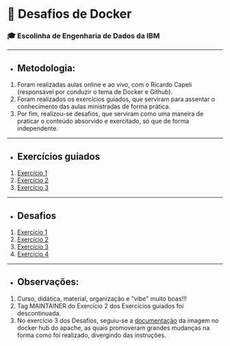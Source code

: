 # :whale: Desafios de Docker
### :mortar_board: Escolinha de Engenharia de Dados da IBM

***

* ## Metodologia:
1. Foram realizadas aulas online e ao vivo, com o Ricardo Capeli (responsável por conduzir o tema de Docker e Github).
2. Foram realizados os exercícios guiados, que serviram para assentar o conhecimento das aulas ministradas de forma prática.
3. Por fim, realizou-se desafios, que serviram como uma maneira de praticar o conteúdo absorvido e exercitado, só que de forma independente.

***
* ## Exercícios guiados
1. [Exercício 1](exercicios/1_ExerciciosGuiados.md)
2. [Exercício 2](exercicios/2_ExerciciosGuiados.md)
3. [Exercício 3](exercicios/3_ExerciciosGuiados.md)

***

* ## Desafios
1. [Exercício 1](exercicios/1_Desafio.md)
2. [Exercício 2](exercicios/2_Desafio.md)
3. [Exercício 3](exercicios/3_Desafio.md)
4. [Exercício 4](exercicios/4_Desafio.md)

***
* ## Observações:
1. Curso, didática, material, organização e "vibe" muito boas!!!
2. Tag MAINTAINER do Exercício 2 dos Exercícios guiados foi descontinuada.
3. No exercício 3 dos Desafios, seguiu-se a [documentação](https://hub.docker.com/_/httpd) da imagem no docker hub do apache, as quais promoveram grandes mudanças na forma como foi realizado, divergindo das instruções.
